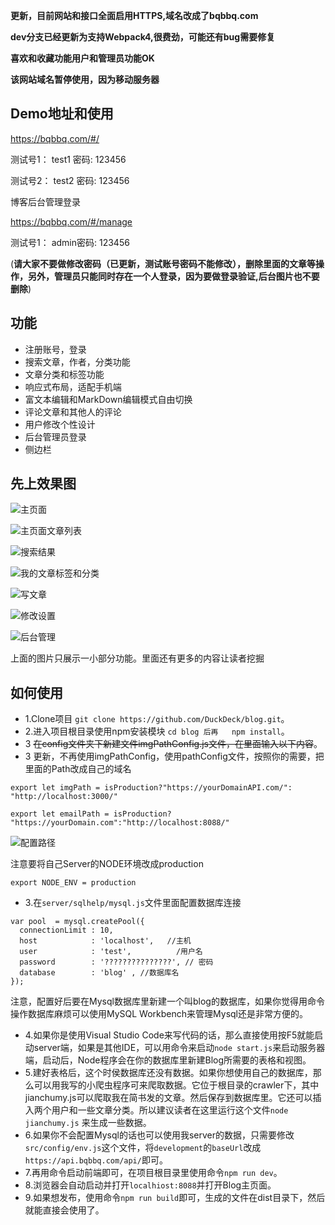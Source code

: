 **更新，目前网站和接口全面启用HTTPS,域名改成了bqbbq.com**

**dev分支已经更新为支持Webpack4,很费劲，可能还有bug需要修复**

**喜欢和收藏功能用户和管理员功能OK**

**该网站域名暂停使用，因为移动服务器**

## Demo地址和使用

https://bqbbq.com/#/

测试号1： test1  密码: 123456

测试号2： test2  密码: 123456

博客后台管理登录

https://bqbbq.com/#/manage

测试号1： admin密码: 123456

(**请大家不要做修改密码（已更新，测试账号密码不能修改），删除里面的文章等操作，另外，管理员只能同时存在一个人登录，因为要做登录验证,后台图片也不要删除**)

## 功能
+ 注册账号，登录
+ 搜索文章，作者，分类功能
+ 文章分类和标签功能
+ 响应式布局，适配手机端
+ 富文本编辑和MarkDown编辑模式自由切换
+ 评论文章和其他人的评论
+ 用户修改个性设计
+ 后台管理员登录
+ 侧边栏

## 先上效果图

![主页面](http://upload-images.jianshu.io/upload_images/1281203-c2fe05961c621d74.jpg?imageMogr2/auto-orient/strip%7CimageView2/2/w/1240)

![主页面文章列表](http://upload-images.jianshu.io/upload_images/1281203-921eb1847ab0d2b6.jpg?imageMogr2/auto-orient/strip%7CimageView2/2/w/1240)


![搜索结果](http://upload-images.jianshu.io/upload_images/1281203-c93fc5471c1b264b.jpg?imageMogr2/auto-orient/strip%7CimageView2/2/w/1240)


![我的文章标签和分类](http://upload-images.jianshu.io/upload_images/1281203-6791cf4ff94e78fe.jpg?imageMogr2/auto-orient/strip%7CimageView2/2/w/1240)


![写文章](http://upload-images.jianshu.io/upload_images/1281203-6fcfac530be3e214.jpg?imageMogr2/auto-orient/strip%7CimageView2/2/w/1240)



![修改设置](http://upload-images.jianshu.io/upload_images/1281203-affc4a36df17ac7b.jpg?imageMogr2/auto-orient/strip%7CimageView2/2/w/1240)



![后台管理](http://upload-images.jianshu.io/upload_images/1281203-55a3e762e09a438a.jpg?imageMogr2/auto-orient/strip%7CimageView2/2/w/1240)

上面的图片只展示一小部分功能。里面还有更多的内容让读者挖掘

## 如何使用
+ 1.Clone项目 `git clone https://github.com/DuckDeck/blog.git`。
+ 2.进入项目根目录使用npm安装模块 `cd blog 后再   npm install`。
+ 3 ~~在config文件夹下新建文件imgPathConfig.js文件，在里面输入以下内容~~。
+ 3 更新，不再使用imgPathConfig，使用pathConfig文件，按照你的需要，把里面的Path改成自己的域名

```
export let imgPath = isProduction?"https://yourDomainAPI.com/": "http://localhost:3000/"

export let emailPath = isProduction? "https://yourDomain.com":"http://localhost:8088/"
```

![配置路径](http://upload-images.jianshu.io/upload_images/1281203-8b616f65bde624e3.png?imageMogr2/auto-orient/strip%7CimageView2/2/w/1240)

注意要将自己Server的NODE环境改成production

``
export NODE_ENV = production
``

+ 3.在`server/sqlhelp/mysql.js`文件里面配置数据库连接
```
var pool  = mysql.createPool({  
  connectionLimit : 10,  
  host            : 'localhost',   //主机
  user            : 'test',          /用户名
  password        : '???????????????', // 密码
  database        : 'blog' , //数据库名
});  
```
注意，配置好后要在Mysql数据库里新建一个叫blog的数据库，如果你觉得用命令操作数据库麻烦可以使用MySQL Workbench来管理Mysql还是非常方便的。
+ 4.如果你是使用Visual Studio Code来写代码的话，那么直接使用按F5就能启动server端，如果是其他IDE，可以用命令来启动`node start.js`来启动服务器端，启动后，Node程序会在你的数据库里新建Blog所需要的表格和视图。
+ 5.建好表格后，这个时侯数据库还没有数据。如果你想使用自己的数据库，那么可以用我写的小爬虫程序可来爬取数据。它位于根目录的crawler下，其中jianchumy.js可以爬取我在简书发的文章。然后保存到数据库里。它还可以插入两个用户和一些文章分类。所以建议读者在这里运行这个文件`node jianchumy.js` 来生成一些数据。
+ 6.如果你不会配置Mysql的话也可以使用我server的数据，只需要修改`src/config/env.js`这个文件，将`development`的`baseUrl`改成`https://api.bqbbq.com/api/`即可。
+ 7.再用命令启动前端即可，在项目根目录里使用命令`npm run dev`。
+ 8.浏览器会自动启动并打开`localhiost:8088`并打开Blog主页面。
+ 9.如果想发布，使用命令`npm run build`即可，生成的文件在dist目录下，然后就能直接会使用了。
